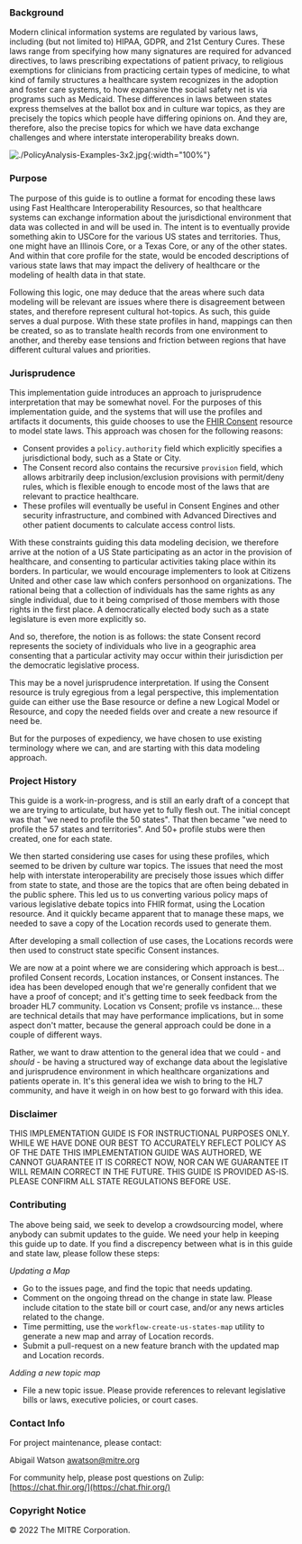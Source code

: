 
### Background  

Modern clinical information systems are regulated by various laws, including (but not limited to) HIPAA, GDPR, and 21st Century Cures.  These laws range from specifying how many signatures are required for advanced directives, to laws prescribing expectations of patient privacy, to religious exemptions for clinicians from practicing certain types of medicine, to what kind of family structures a healthcare system recognizes in the adoption and foster care systems, to how expansive the social safety net is via programs such as Medicaid.  These differences in laws between states express themselves at the ballot box and in culture war topics, as they are precisely the topics which people have differing opinions on.  And they are, therefore, also the precise topics for which we have data exchange challenges and where interstate interoperability breaks down.  

![./PolicyAnalysis-Examples-3x2.jpg](./PolicyAnalysis-Examples-3x2.jpg){:width="100%"}


### Purpose  

The purpose of this guide is to outline a format for encoding these laws using Fast Healthcare Interoperability Resources, so that healthcare systems can exchange information about the jurisdictional environment that data was collected in and will be used in.  The intent is to eventually provide something akin to USCore for the various US states and territories.  Thus, one might have an Illinois Core, or a Texas Core, or any of the other states.  And within that core profile for the state, would be encoded descriptions of various state laws that may impact the delivery of healthcare or the modeling of health data in that state.  

Following this logic, one may deduce that the areas where such data modeling will be relevant are issues where there is disagreement between states, and therefore represent cultural hot-topics.  As such, this guide serves a dual purpose.  With these state profiles in hand, mappings can then be created, so as to translate health records from one environment to another, and thereby ease tensions and friction between regions that have different cultural values and priorities.  


### Jurisprudence  
This implementation guide introduces an approach to jurisprudence interpretation that may be somewhat novel.  For the purposes of this implementation guide, and the systems that will use the profiles and artifacts it documents, this guide chooses to use the [FHIR Consent](https://hl7.org/fhir/R4/consent.html) resource to model state laws.  This approach was chosen for the following reasons:

- Consent provides a `policy.authority` field which explicitly specifies a jurisdictional body, such as a State or City.
- The Consent record also contains the recursive `provision` field, which allows arbitrarily deep inclusion/exclusion provisions with permit/deny rules, which is flexible enough to encode most of the laws that are relevant to practice healthcare.
- These profiles will eventually be useful in Consent Engines and other security infrastructure, and combined with Advanced Directives and other patient documents to calculate access control lists.  

With these constraints guiding this data modeling decision, we therefore arrive at the notion of a US State participating as an actor in the provision of healthcare, and consenting to particular activities taking place within its borders.  In particular, we would encourage implementers to look at Citizens United and other case law which confers personhood on organizations.  The rational being that a collection of individuals has the same rights as any single individual, due to it being comprised of those members with those rights in the first place.  A democratically elected body such as a state legislature is even more explicitly so.

And so, therefore, the notion is as follows:  the state Consent record represents the society of individuals who live in a geographic area consenting that a particular activity may occur within their jurisdiction per the democratic legislative process.

This may be a novel jurisprudence interpretation.  If using the Consent resource is truly egregious from a legal perspective, this implementation guide can either use the Base resource or define a new Logical Model or Resource, and copy the needed fields over and create a new resource if need be.  

But for the purposes of expediency, we have chosen to use existing terminology where we can, and are starting with this data modeling approach.  

### Project History   

This guide is a work-in-progress, and is still an early draft of a concept that we are trying to articulate, but have yet to fully flesh out.  The initial concept was that "we need to profile the 50 states".  That then became "we need to profile the 57 states and territories".  And 50+ profile stubs were then created, one for each state.  

We then started considering use cases for using these profiles, which seemed to be driven by culture war topics.  The issues that need the most help with interstate interoperability are precisely those issues which differ from state to state, and those are the topics that are often being debated in the public sphere.  This led us to us converting various policy maps of various legislative debate topics into FHIR format, using the Location resource.  And it quickly became apparent that to manage these maps, we needed to save a copy of the Location records used to generate them.  

After developing a small collection of use cases, the Locations records were then used to construct state specific Consent instances.  

We are now at a point where we are considering which approach is best...  profiled Consent records, Location instances, or Consent instances.  The idea has been developed enough that we're generally confident that we have a proof of concept; and it's getting time to seek feedback from the broader HL7 community.  Location vs Consent; profile vs instance... these are technical details that may have performance implications, but in some aspect don't matter, because the general approach could be done in a couple of different ways.  

Rather, we want to draw attention to the general idea that we could - and _should_ - be having a structured way of exchange data about the legislative and jurisprudence environment in which healthcare organizations and patients operate in.  It's this general idea we wish to bring to the HL7 community, and have it weigh in on how best to go forward with this idea.

### Disclaimer  
THIS IMPLEMENTATION GUIDE IS FOR INSTRUCTIONAL PURPOSES ONLY.  WHILE WE HAVE DONE OUR BEST TO ACCURATELY REFLECT POLICY AS OF THE DATE THIS IMPLEMENTATION GUIDE WAS AUTHORED, WE CANNOT GUARANTEE IT IS CORRECT NOW, NOR CAN WE GUARANTEE IT WILL REMAIN CORRECT IN THE FUTURE.  THIS GUIDE IS PROVIDED AS-IS.  PLEASE CONFIRM ALL STATE REGULATIONS BEFORE USE.  

### Contributing  

The above being said, we seek to develop a crowdsourcing model, where anybody can submit updates to the guide.  We need your help in keeping this guide up to date.  If you find a discrepency between what is in this guide and state law, please follow these steps:

*Updating a Map*  
- Go to the issues page, and find the topic that needs updating.  
- Comment on the ongoing thread on the change in state law.  Please include citation to the state bill or court case, and/or any news articles related to the change.
- Time permitting, use the `workflow-create-us-states-map` utility to generate a new map and array of Location records.  
- Submit a pull-request on a new feature branch with the updated map and Location records.  

*Adding a new topic map* 
- File a new topic issue.  Please provide references to relevant legislative bills or laws, executive policies, or court cases.


### Contact Info  

For project maintenance, please contact:    

Abigail Watson <awatson@mitre.org> 

For community help, please post questions on Zulip:  
[https://chat.fhir.org/](https://chat.fhir.org/)  


### Copyright Notice  

&copy; 2022 The MITRE Corporation.
